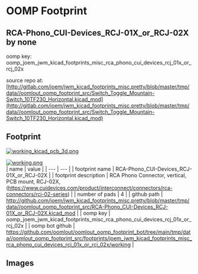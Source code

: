 # OOMP Footprint  
## RCA-Phono_CUI-Devices_RCJ-01X_or_RCJ-02X  by none  
  
oomp key: oomp_joem_jwm_kicad_footprints_misc_rca_phono_cui_devices_rcj_01x_or_rcj_02x  
  
source repo at: [http://gitlab.com/joem/jwm_kicad_footprints_misc.pretty/blob/master/tmp/data//oomlout_oomp_footprint_src/Switch_Toggle_Mountain-Switch_10TF230_Horizontal.kicad_mod](http://gitlab.com/joem/jwm_kicad_footprints_misc.pretty/blob/master/tmp/data//oomlout_oomp_footprint_src/Switch_Toggle_Mountain-Switch_10TF230_Horizontal.kicad_mod)  
## Footprint  
  
[![working_kicad_pcb_3d.png](working_kicad_pcb_3d_600.png)](working_kicad_pcb_3d.png)  
  
[![working.png](working_600.png)](working.png)  
| name | value | 
| --- | --- | 
| footprint name | RCA-Phono_CUI-Devices_RCJ-01X_or_RCJ-02X | 
| footprint description | RCA Phono Connector, vertical, PCB mount, RCJ-02X, (https://www.cuidevices.com/product/interconnect/connectors/rca-connectors/rcj-02-series) | 
| number of pads | 4 | 
| github path | http://github.com/joem/jwm_kicad_footprints_misc.pretty/blob/master/tmp/data//oomlout_oomp_footprint_src/RCA-Phono_CUI-Devices_RCJ-01X_or_RCJ-02X.kicad_mod | 
| oomp key | oomp_joem_jwm_kicad_footprints_misc_rca_phono_cui_devices_rcj_01x_or_rcj_02x | 
| oomp bot github | https://github.com/oomlout/oomlout_oomp_footprint_bot/tree/main/tmp/data//oomlout_oomp_footprint_src/footprints/joem_jwm_kicad_footprints_misc_rca_phono_cui_devices_rcj_01x_or_rcj_02x/working | 
## Images  
